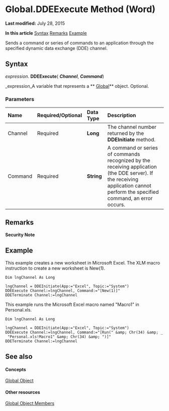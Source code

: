 
# Global.DDEExecute Method (Word)

 **Last modified:** July 28, 2015

 **In this article**
 [Syntax](#sectionSection0)
 [Remarks](#sectionSection1)
 [Example](#sectionSection2)


Sends a command or series of commands to an application through the specified dynamic data exchange (DDE) channel.


## Syntax
<a name="sectionSection0"> </a>

 _expression_. **DDEExecute**( **_Channel_**,  **_Command_**)

 _expression_A variable that represents a  ** [Global](b91e7459-08d5-ea8c-42e0-f7b9bfd1a72c.md)** object. Optional.


### Parameters



|**Name**|**Required/Optional**|**Data Type**|**Description**|
|:-----|:-----|:-----|:-----|
|Channel|Required| **Long**|The channel number returned by the  **DDEInitiate** method.|
|Command|Required| **String**|A command or series of commands recognized by the receiving application (the DDE server). If the receiving application cannot perform the specified command, an error occurs.|

## Remarks
<a name="sectionSection1"> </a>


 **Security Note**  




## Example
<a name="sectionSection2"> </a>

This example creates a new worksheet in Microsoft Excel. The XLM macro instruction to create a new worksheet is New(1).


```
Dim lngChannel As Long 
 
lngChannel = DDEInitiate(App:="Excel", Topic:="System") 
DDEExecute Channel:=lngChannel, Command:="[New(1)]" 
DDETerminate Channel:=lngChannel
```

This example runs the Microsoft Excel macro named "Macro1" in Personal.xls.




```
Dim lngChannel As Long 
 
lngChannel = DDEInitiate(App:="Excel", Topic:="System") 
DDEExecute Channel:=lngChannel, Command:="[Run(" &amp; Chr(34) &amp; _ 
 "Personal.xls!Macro1" &amp; Chr(34) &amp; ")]" 
DDETerminate Channel:=lngChannel
```


## See also
<a name="sectionSection2"> </a>


#### Concepts


 [Global Object](b91e7459-08d5-ea8c-42e0-f7b9bfd1a72c.md)
#### Other resources


 [Global Object Members](35050f7b-bc46-4795-ec17-f68e263c8af0.md)
